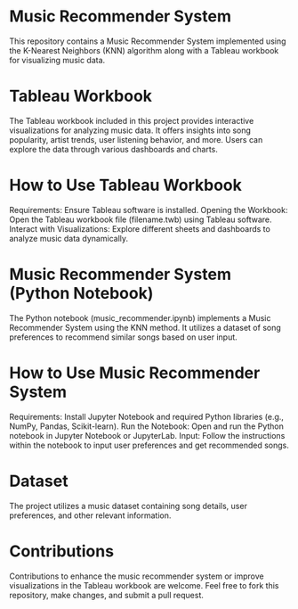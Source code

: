 # Music Recommender System

This repository contains a Music Recommender System implemented using the K-Nearest Neighbors (KNN) algorithm along with a Tableau workbook for visualizing music data.

# Tableau Workbook

The Tableau workbook included in this project provides interactive visualizations for analyzing music data. It offers insights into song popularity, artist trends, user listening behavior, and more. Users can explore the data through various dashboards and charts.

# How to Use Tableau Workbook
  Requirements: Ensure Tableau software is installed.
  Opening the Workbook: Open the Tableau workbook file (filename.twb) using Tableau software.
  Interact with Visualizations: Explore different sheets and dashboards to analyze music data dynamically.

# Music Recommender System (Python Notebook)

The Python notebook (music_recommender.ipynb) implements a Music Recommender System using the KNN method. It utilizes a dataset of song preferences to recommend similar songs based on user input.

# How to Use Music Recommender System
  Requirements: Install Jupyter Notebook and required Python libraries (e.g., NumPy, Pandas, Scikit-learn).
  Run the Notebook: Open and run the Python notebook in Jupyter Notebook or JupyterLab.
  Input: Follow the instructions within the notebook to input user preferences and get recommended songs.

# Dataset
The project utilizes a music dataset containing song details, user preferences, and other relevant information. 

# Contributions

Contributions to enhance the music recommender system or improve visualizations in the Tableau workbook are welcome. Feel free to fork this repository, make changes, and submit a pull request.
